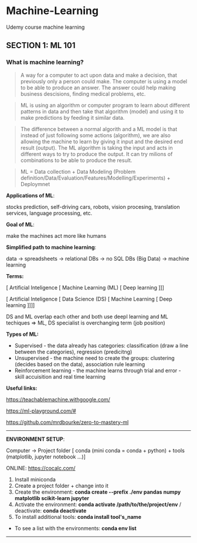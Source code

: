 # Machine-Learning
Udemy course machine learning 

## SECTION 1: ML 101

### What is machine learning?

> A way for a computer to act upon data and make a decision, that previously only a person could make.
> The computer is using a model to be able to produce an answer. 
> The answer could help making business descisions, finding medical problems, etc.

> ML is using an algorithm or computer program to learn about different patterns in data and then take that algorithm (model) and using it to make predictions by feeding it similar data.

> The difference between a normal algorith and a ML model is that instead of just following some actions (algorithm), we are also allowing the machine to learn by giving it input and the desired end result (output). 
> The ML algorithm is taking the input and acts in different ways to try to produce the output. 
> It can try milions of combinations to be able to produce the result.

> ML = Data collection + Data Modeling (Problem definition/Data/Evaluation/Features/Modelling/Experiments) + Deploymnet

**Applications of ML**: 

stocks prediction, self-driving cars, robots, vision procesing, translation services, language processing, etc.

**Goal of ML**: 

make the machines act more like humans

**Simplified path to machine learning**: 

data -> spreadsheets -> relational DBs -> no SQL DBs (Big Data) -> machine learning

**Terms:**

[ Artificial Inteligence [ Machine Learning (ML) [ Deep learning ]]]

[ Artificial Inteligence [ Data Science (DS) [ Machine Learning [ Deep learning ]]]]

DS and ML overlap each other and both use deepl learning and ML techiques => ML, DS specialist is overchanging term (job position)

**Types of ML:**

 - Supervised - the data already has categories: classification (draw a line between the categories), regression (predicitng)
 - Unsupervised - the machine need to create the groups: clustering (decides based on the data), association rule learning
 - Reinforcement learning - the machine learns through trial and error - skill accuisition and real time learning

**Useful links:**

https://teachablemachine.withgoogle.com/

https://ml-playground.com/#

https://github.com/mrdbourke/zero-to-mastery-ml

---
**ENVIRONMENT SETUP**:

Computer -> Project folder [ conda (mini conda = conda + python) + tools (matplotlib, jupyter notebook ...)]

ONLINE: https://cocalc.com/

1. Install miniconda
2. Create a project folder + change into it
3. Create the environment: **conda create --prefix ./env pandas numpy matplotlib scikit-learn jupyter**
4. Activate the environment: **conda activate /path/to/the/project/env** / deactivate: **conda deactivate**
5. To install additional tools: **conda install tool's_name** 
+ To see a list with the environments: **conda env list**
---

